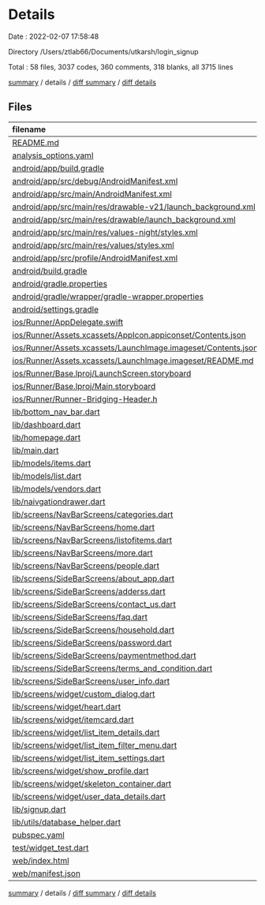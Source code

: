 # Details

Date : 2022-02-07 17:58:48

Directory /Users/ztlab66/Documents/utkarsh/login_signup

Total : 58 files,  3037 codes, 360 comments, 318 blanks, all 3715 lines

[summary](results.md) / details / [diff summary](diff.md) / [diff details](diff-details.md)

## Files
| filename | language | code | comment | blank | total |
| :--- | :--- | ---: | ---: | ---: | ---: |
| [README.md](/README.md) | Markdown | 10 | 0 | 7 | 17 |
| [analysis_options.yaml](/analysis_options.yaml) | YAML | 3 | 23 | 4 | 30 |
| [android/app/build.gradle](/android/app/build.gradle) | Groovy | 58 | 3 | 14 | 75 |
| [android/app/src/debug/AndroidManifest.xml](/android/app/src/debug/AndroidManifest.xml) | XML | 4 | 3 | 1 | 8 |
| [android/app/src/main/AndroidManifest.xml](/android/app/src/main/AndroidManifest.xml) | XML | 30 | 6 | 1 | 37 |
| [android/app/src/main/res/drawable-v21/launch_background.xml](/android/app/src/main/res/drawable-v21/launch_background.xml) | XML | 4 | 7 | 2 | 13 |
| [android/app/src/main/res/drawable/launch_background.xml](/android/app/src/main/res/drawable/launch_background.xml) | XML | 4 | 7 | 2 | 13 |
| [android/app/src/main/res/values-night/styles.xml](/android/app/src/main/res/values-night/styles.xml) | XML | 9 | 9 | 1 | 19 |
| [android/app/src/main/res/values/styles.xml](/android/app/src/main/res/values/styles.xml) | XML | 9 | 9 | 1 | 19 |
| [android/app/src/profile/AndroidManifest.xml](/android/app/src/profile/AndroidManifest.xml) | XML | 4 | 3 | 1 | 8 |
| [android/build.gradle](/android/build.gradle) | Groovy | 27 | 0 | 5 | 32 |
| [android/gradle.properties](/android/gradle.properties) | Properties | 3 | 0 | 1 | 4 |
| [android/gradle/wrapper/gradle-wrapper.properties](/android/gradle/wrapper/gradle-wrapper.properties) | Properties | 5 | 1 | 1 | 7 |
| [android/settings.gradle](/android/settings.gradle) | Groovy | 8 | 0 | 4 | 12 |
| [ios/Runner/AppDelegate.swift](/ios/Runner/AppDelegate.swift) | Swift | 12 | 0 | 2 | 14 |
| [ios/Runner/Assets.xcassets/AppIcon.appiconset/Contents.json](/ios/Runner/Assets.xcassets/AppIcon.appiconset/Contents.json) | JSON | 122 | 0 | 1 | 123 |
| [ios/Runner/Assets.xcassets/LaunchImage.imageset/Contents.json](/ios/Runner/Assets.xcassets/LaunchImage.imageset/Contents.json) | JSON | 23 | 0 | 1 | 24 |
| [ios/Runner/Assets.xcassets/LaunchImage.imageset/README.md](/ios/Runner/Assets.xcassets/LaunchImage.imageset/README.md) | Markdown | 3 | 0 | 2 | 5 |
| [ios/Runner/Base.lproj/LaunchScreen.storyboard](/ios/Runner/Base.lproj/LaunchScreen.storyboard) | XML | 36 | 1 | 1 | 38 |
| [ios/Runner/Base.lproj/Main.storyboard](/ios/Runner/Base.lproj/Main.storyboard) | XML | 25 | 1 | 1 | 27 |
| [ios/Runner/Runner-Bridging-Header.h](/ios/Runner/Runner-Bridging-Header.h) | C++ | 1 | 0 | 1 | 2 |
| [lib/bottom_nav_bar.dart](/lib/bottom_nav_bar.dart) | Dart | 36 | 0 | 6 | 42 |
| [lib/dashboard.dart](/lib/dashboard.dart) | Dart | 87 | 2 | 10 | 99 |
| [lib/homepage.dart](/lib/homepage.dart) | Dart | 160 | 4 | 6 | 170 |
| [lib/main.dart](/lib/main.dart) | Dart | 23 | 3 | 4 | 30 |
| [lib/models/items.dart](/lib/models/items.dart) | Dart | 43 | 5 | 5 | 53 |
| [lib/models/list.dart](/lib/models/list.dart) | Dart | 30 | 12 | 15 | 57 |
| [lib/models/vendors.dart](/lib/models/vendors.dart) | Dart | 3 | 0 | 3 | 6 |
| [lib/naivgationdrawer.dart](/lib/naivgationdrawer.dart) | Dart | 145 | 18 | 6 | 169 |
| [lib/screens/NavBarScreens/categories.dart](/lib/screens/NavBarScreens/categories.dart) | Dart | 17 | 0 | 4 | 21 |
| [lib/screens/NavBarScreens/home.dart](/lib/screens/NavBarScreens/home.dart) | Dart | 88 | 45 | 11 | 144 |
| [lib/screens/NavBarScreens/listofitems.dart](/lib/screens/NavBarScreens/listofitems.dart) | Dart | 127 | 4 | 14 | 145 |
| [lib/screens/NavBarScreens/more.dart](/lib/screens/NavBarScreens/more.dart) | Dart | 254 | 17 | 13 | 284 |
| [lib/screens/NavBarScreens/people.dart](/lib/screens/NavBarScreens/people.dart) | Dart | 39 | 23 | 6 | 68 |
| [lib/screens/SideBarScreens/about_app.dart](/lib/screens/SideBarScreens/about_app.dart) | Dart | 14 | 3 | 3 | 20 |
| [lib/screens/SideBarScreens/adderss.dart](/lib/screens/SideBarScreens/adderss.dart) | Dart | 37 | 17 | 7 | 61 |
| [lib/screens/SideBarScreens/contact_us.dart](/lib/screens/SideBarScreens/contact_us.dart) | Dart | 14 | 3 | 3 | 20 |
| [lib/screens/SideBarScreens/faq.dart](/lib/screens/SideBarScreens/faq.dart) | Dart | 14 | 3 | 3 | 20 |
| [lib/screens/SideBarScreens/household.dart](/lib/screens/SideBarScreens/household.dart) | Dart | 14 | 0 | 3 | 17 |
| [lib/screens/SideBarScreens/password.dart](/lib/screens/SideBarScreens/password.dart) | Dart | 14 | 0 | 3 | 17 |
| [lib/screens/SideBarScreens/paymentmethod.dart](/lib/screens/SideBarScreens/paymentmethod.dart) | Dart | 99 | 10 | 7 | 116 |
| [lib/screens/SideBarScreens/terms_and_condition.dart](/lib/screens/SideBarScreens/terms_and_condition.dart) | Dart | 14 | 3 | 3 | 20 |
| [lib/screens/SideBarScreens/user_info.dart](/lib/screens/SideBarScreens/user_info.dart) | Dart | 14 | 3 | 3 | 20 |
| [lib/screens/widget/custom_dialog.dart](/lib/screens/widget/custom_dialog.dart) | Dart | 0 | 0 | 1 | 1 |
| [lib/screens/widget/heart.dart](/lib/screens/widget/heart.dart) | Dart | 56 | 3 | 9 | 68 |
| [lib/screens/widget/itemcard.dart](/lib/screens/widget/itemcard.dart) | Dart | 174 | 0 | 10 | 184 |
| [lib/screens/widget/list_item_details.dart](/lib/screens/widget/list_item_details.dart) | Dart | 307 | 0 | 23 | 330 |
| [lib/screens/widget/list_item_filter_menu.dart](/lib/screens/widget/list_item_filter_menu.dart) | Dart | 266 | 0 | 10 | 276 |
| [lib/screens/widget/list_item_settings.dart](/lib/screens/widget/list_item_settings.dart) | Dart | 12 | 0 | 3 | 15 |
| [lib/screens/widget/show_profile.dart](/lib/screens/widget/show_profile.dart) | Dart | 32 | 0 | 5 | 37 |
| [lib/screens/widget/skeleton_container.dart](/lib/screens/widget/skeleton_container.dart) | Dart | 31 | 0 | 2 | 33 |
| [lib/screens/widget/user_data_details.dart](/lib/screens/widget/user_data_details.dart) | Dart | 60 | 8 | 8 | 76 |
| [lib/signup.dart](/lib/signup.dart) | Dart | 101 | 1 | 3 | 105 |
| [lib/utils/database_helper.dart](/lib/utils/database_helper.dart) | Dart | 145 | 23 | 29 | 197 |
| [pubspec.yaml](/pubspec.yaml) | YAML | 38 | 49 | 8 | 95 |
| [test/widget_test.dart](/test/widget_test.dart) | Dart | 14 | 10 | 7 | 31 |
| [web/index.html](/web/index.html) | HTML | 80 | 18 | 7 | 105 |
| [web/manifest.json](/web/manifest.json) | JSON | 35 | 0 | 1 | 36 |

[summary](results.md) / details / [diff summary](diff.md) / [diff details](diff-details.md)